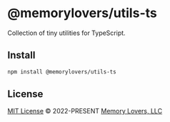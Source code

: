# @memorylovers/utils-ts

Collection of tiny utilities for TypeScript.

## Install

```bash
npm install @memorylovers/utils-ts
```

## License

[MIT License](/LICENSE) © 2022-PRESENT [Memory Lovers, LLC](https://memory-lovers.com)
